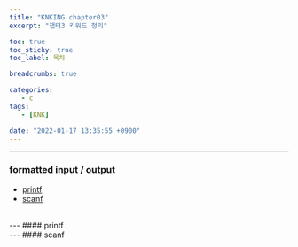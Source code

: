 ```yaml
---
title: "KNKING chapter03"
excerpt: "챕터3 키워드 정리"

toc: true
toc_sticky: true
toc_label: 목차

breadcrumbs: true

categories:
   - c 
tags:
   - [KNK]

date: "2022-01-17 13:35:55 +0900"
---
```

--- 
### formatted input / output
- [printf](#printf)
- [scanf](#scanf)
  
<br>
---  
#### printf

<br>
--- 
#### scanf


